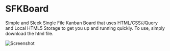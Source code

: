 # SFKBoard

Simple and Sleek Single File Kanban Board that uses HTML/CSS/JQuery and Local HTML5 Storage to get you up and running quickly. To use, simply download the html file.

![Screenshot](https://i.imgur.com/yW55aD2.png)
